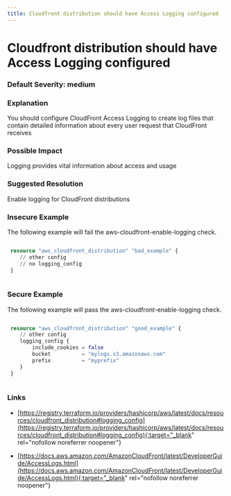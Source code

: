 ```yaml
---
title: Cloudfront distribution should have Access Logging configured
---
```


# Cloudfront distribution should have Access Logging configured

### Default Severity: <span class="severity medium">medium</span>

### Explanation

You should configure CloudFront Access Logging to create log files that contain detailed information about every user request that CloudFront receives

### Possible Impact
Logging provides vital information about access and usage

### Suggested Resolution
Enable logging for CloudFront distributions


### Insecure Example

The following example will fail the aws-cloudfront-enable-logging check.
```terraform

 resource "aws_cloudfront_distribution" "bad_example" {
 	// other config
 	// no logging_config
 }
 
```



### Secure Example

The following example will pass the aws-cloudfront-enable-logging check.
```terraform

 resource "aws_cloudfront_distribution" "good_example" {
 	// other config
 	logging_config {
 		include_cookies = false
 		bucket          = "mylogs.s3.amazonaws.com"
 		prefix          = "myprefix"
 	}
 }
 
```



### Links


- [https://registry.terraform.io/providers/hashicorp/aws/latest/docs/resources/cloudfront_distribution#logging_config](https://registry.terraform.io/providers/hashicorp/aws/latest/docs/resources/cloudfront_distribution#logging_config){:target="_blank" rel="nofollow noreferrer noopener"}

- [https://docs.aws.amazon.com/AmazonCloudFront/latest/DeveloperGuide/AccessLogs.html](https://docs.aws.amazon.com/AmazonCloudFront/latest/DeveloperGuide/AccessLogs.html){:target="_blank" rel="nofollow noreferrer noopener"}



